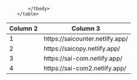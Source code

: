 <table>
            <thead>
                <tr>
                    <th >Column 2</th>
                    <th >Column 3</th>
                </tr>
            </thead>
            <tbody>
                <tr >
                    <td>1</td>
                    <td>https://saicounter.netlify.app/</td>
                </tr>
                <tr >
                    <td>2</td>
                    <td>https://saicopy.netlify.app/</td>
                </tr>
                <tr >
                    <td>3</td>
                    <td>https://sai-com.netlify.app/</td>
                </tr>
                <tr >
                    <td>4</td>
                    <td>https://sai-com2.netlify.app/</td>
                </tr>
                
            </tbody>
        </table>
